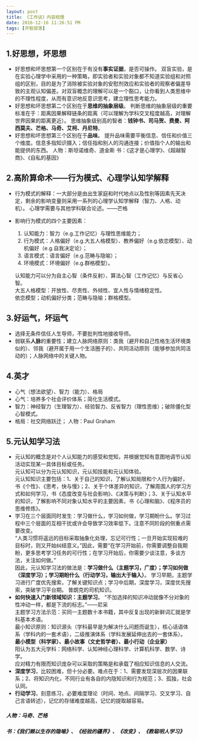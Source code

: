 ```yaml
---
layout: post
title: 《工作谈》内容梳理
date: 2016-12-16 11:26:51 PM 
tags: [开智部落]  
---
```


## 1.**好思想，坏思想**
- 好思想和坏思想第一个区别在于有没有**事实证据**，是否可操作。
双盲实验，是在实验心理学中采用的一种策略，即实验者和实验对象都不知道实验组和对照组的区别，目的是为了消除被实验对象的安慰剂效应和实验者的观察者偏差导致的主观认知偏差。对双盲概念的理解可以是一个豁口，让你看到人类思维中的不理性程度，从而有意识地反意识思考，建立理性思考能力。
- 好思想和坏思想第二个区别在于**思维的抽象层级**。
判断思维的抽象层级的重要标准在于：距离因果解释链条的距离（可以理解为学科交叉程度越高，对理解世界因果的距离更近）。
思维抽象级别高的智者：**钱钟书、司马贺、费曼、阿西莫夫、芒格、马奇、艾柯、丹尼特**。
- 好思想和坏思想第三个区别在于**品味**。
提升品味需要平衡信息、信任和价值三个维度。信息多指知识摄入；信任指和别人的沟通连接；价值指个人的输出和能提供的东西。
人物：斯坦诺维奇、道金斯
书：《这才是心理学》、《超越智商》、《自私的基因》

## 2.高阶算命术——**行为模式、心理学认知学解释**
- 行为模式的解释：一大部分是由出生家庭和时代地点以及性别等因素先天决定，剩余的影响变量则采用一系列的心理学认知学解释（智力、人格、动机）。
心理学需要与其他学科联合论述。——芒格
- 影响行为模式的四个主要因素：
    1. 认知能力：智力（e.g.工作记忆）与理性思维能力；
    2. 行为模式：人格偏好（e.g.大五人格模型）、教养偏好（e.g.依恋模型）、动机偏好（e.g.自我决定论）；
    3. 语言模式：语言偏好（e.g.范畴与隐喻）；
    4. 环境模式：环境偏好（e.g.群格模型）。  

    认知能力可以分为自主心智（条件反射）、算法心智（工作记忆）与反省心智。  
    大五人格模型：开放性、尽责性、外倾性、宜人性与情绪稳定性。  
    依恋模型；动机偏好分类；范畴与隐喻；群格模型。

## 3.好运气，坏运气
- 选择无条件信任人生导师，不要批判性地接收导师。
- 弱联系**人脉**的重要性；建立人脉网络原则：类我（避开和自己性格生活环境类似的）、邻我（避开属于用一个生活圈子的）、共同活动原则（能够参加共同活动的）；人脉网络中的关键人物。

## 4.英才
- 心气（想法欲望）、智力（能力）、格局
- 心气：培养多个社会评价体系；简化生活模式。
- 智力：神经智力（生理智力）、经验智力、反省智力（理性思维）；破除僵化型心智模式。
- 格局：社交网络跃迁；
人物：Paul Graham

## 5.**元认知学习法**
- 元认知的概念是对个人认知能力的感受和觉知，并根据觉知有意图地调节认知活动实现某一具体目标或任务。  
元认知可以分为元认知知识，元认知技能和元认知体验。  
元认知知识主要包括：1、关于自己的知识，了解认知局限和个人行为偏好，书《个性》、《思考，快与慢》；2、关于个体差异的知识，了解周围人的学习方式和如何学习，书《态度改变与社会影响》、《决策与判断》；3、关于认知水平的知识，了解影响不同对象认知水平的主要因素，书《心理和脑》、《程序员的思维修炼》。  
- 学习在三个层面同时发生：学习做什么，学习如何做，学习期盼什么。学习过程中三个层面的互相干扰或许会导致学习效率低下。注意不同阶段的侧重点需要改变。  
“人类习惯将遥远的目标采取抽象化处理，忘记可行性；一旦开始实现较难的目标时，则又开始纠结意义。”因此，需要“在学习开始前，你需要调整自我期盼，更多思考学习任务的可行性；在学习开始后，你需要少谈注意，多谈方法，关注如何做。”  
因此，元认知学习法的做法是：**学习做什么（主题学习，广度）；学习如何做（深度学习）；学习期盼什么（行动学习，输出大于输入）**。
学习早期，主题学习进行广度优先搜索，了解关键知识点；学习中后期，深度学习，深度优先搜索，突破学习平台期。
普朗克的司机知识。
- **如何快速入门新领域知识：主题学习**。
“不加选择的知识冲动就像不分对象的性冲动一样，都是下流的标志。”——尼采  
主题学习方法示范：买同一主题数十本书籍，其中反复出现的新鲜词汇就是学科基本术语。  
最小知识原则：知识源头（学科最早是为解决什么问题而诞生），核心话语体系（学科内的一套术语），二级推演体系（学科发展延伸出去的一套体系）。  
**最小模型（科学家）、最小故事（文史哲学者）、最小行动（企业家）**  
阳认为五大元学科：网络科学、认知神经心理科学、计算机科学、数学、诗学。  
应对精力有限而知识庞杂可以采取的策略是和承载了相应知识信息的人交流。
- **深度学习**，比较困难，但十分必要。难点在于：1、需要发现深层次的因果联系；2、将知识内化，不同行业有各自的内隐知识和行为规范；3、孤独，社会认同。
- **行动学习**，刻意练习，必要难度理论（时间、地点、间隔学习、交叉学习、自己言语转述），记忆的存储难度越高，记忆的提取越容易。  
##### 人物：马奇、芒格  
##### 书：《我们赖以生存的隐喻》、《经验的疆界》、《改变》、《教聪明人学习》